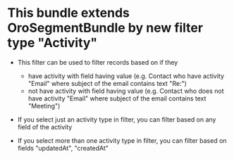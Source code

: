 This bundle extends OroSegmentBundle by new filter type "Activity"
==================================================================

* This filter can be used to filter records based on if they
    * have activity with field having value
        (e.g. Contact who have activity "Email" where subject of the email contains text "Re:")
    * not have activity with field having value
        (e.g. Contact who does not have activity "Email" where subject of the email contains text "Meeting")

* If you select just an activity type in filter, you can filter based on any field of the activity
* If you select more than one activity type in filter, you can filter based on fields "updatedAt", "createdAt"
